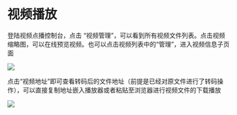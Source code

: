 # 视频播放

登陆视频点播控制台，点击 “视频管理”，可以看到所有视频文件列表。点击视频缩略图，可以在线预览视频。也可以点击视频列表中的“管理”，进入视频信息子页面

![](https://github.com/jdcloudcom/cn/blob/6095a336fd4c1d5c1e448a37e933d569414fe918/image/Video-on-Demand/%E8%A7%86%E9%A2%91%E6%92%AD%E6%94%BE1.png)

点击“视频地址”即可查看转码后的文件地址（前提是已经对原文件进行了转码操作），可以直接复制地址嵌入播放器或者粘贴至浏览器进行视频文件的下载播放

![](https://github.com/jdcloudcom/cn/blob/6095a336fd4c1d5c1e448a37e933d569414fe918/image/Video-on-Demand/%E8%A7%86%E9%A2%91%E6%92%AD%E6%94%BE2.png)
